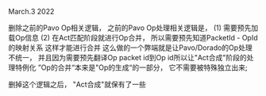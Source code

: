 

March.3 2022

删除之前的Pavo Op相关逻辑，
之前的Pavo Op处理相关逻辑是，
 (1) 需要预先加载Op信息
 (2) 在Act匹配阶段就进行Op合并， 所以需要预先知道PacketId - OpId的映射关系
     这样才能进行合并
 这么做的一个弊端就是让Pavo/Dorado的Op处理不统一， 
 并且因为需要预先翻译Op packet id到Op id所以让"Act合成"阶段的处理特例化
 ”Op的合并“本来是"Op的生成“的一部分， 它不需要被特殊独立出来;

 删掉这个逻辑之后， "Act合成"就保有了一些
